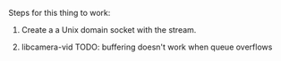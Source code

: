 Steps for this thing to work:

1. Create a a Unix domain socket with the stream.

2. libcamera-vid
TODO: buffering doesn't work when queue overflows
